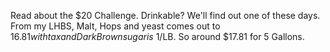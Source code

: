 Read about the $20 Challenge. Drinkable? We'll find out one of these days. From my LHBS, Malt, Hops and yeast comes out to $16.81 with tax and Dark Brown sugar is ~$1/LB. So around $17.81 for 5 Gallons.